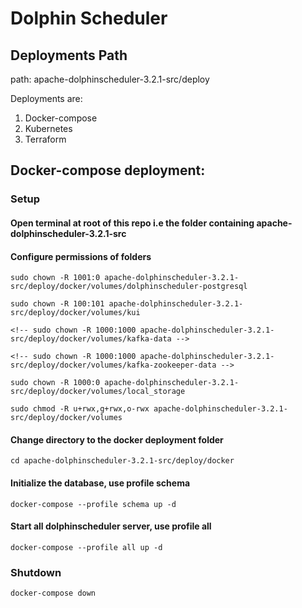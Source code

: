# Dolphin Scheduler

## Deployments Path
path: apache-dolphinscheduler-3.2.1-src/deploy

Deployments are:
  1) Docker-compose
  2) Kubernetes
  3) Terraform

## Docker-compose deployment:
### Setup
#### Open terminal at root of this repo i.e the folder containing apache-dolphinscheduler-3.2.1-src 
#### Configure permissions of folders

```
sudo chown -R 1001:0 apache-dolphinscheduler-3.2.1-src/deploy/docker/volumes/dolphinscheduler-postgresql

sudo chown -R 100:101 apache-dolphinscheduler-3.2.1-src/deploy/docker/volumes/kui

<!-- sudo chown -R 1000:1000 apache-dolphinscheduler-3.2.1-src/deploy/docker/volumes/kafka-data -->

<!-- sudo chown -R 1000:1000 apache-dolphinscheduler-3.2.1-src/deploy/docker/volumes/kafka-zookeeper-data -->

sudo chown -R 1000:0 apache-dolphinscheduler-3.2.1-src/deploy/docker/volumes/local_storage

sudo chmod -R u+rwx,g+rwx,o-rwx apache-dolphinscheduler-3.2.1-src/deploy/docker/volumes
```
#### Change directory to the docker deployment folder
```
cd apache-dolphinscheduler-3.2.1-src/deploy/docker
```
#### Initialize the database, use profile schema
```
docker-compose --profile schema up -d
```
#### Start all dolphinscheduler server, use profile all
```
docker-compose --profile all up -d
```
### Shutdown
```
docker-compose down
```  
